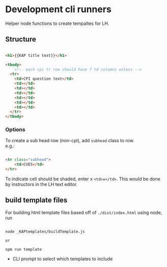 # Development cli runners

Helper node functions to create tempaltes for LH.

## Structure

```html

<h1>{{KAP title text}}</h1>

<tbody>
    <!-- each cpi tr row should have 7 td columns unless -->
  <tr>
    <td>CPI question text</td>
    <td></td>
    <td></td>
    <td></td>
    <td></td>
    <td></td>
    <td></td>
  </tr>
</tbody>
```

### Options

To create a sub head row (non-cpi), add `subhead` class to row.  
e.g.:

```html

<tr class="subhead">
    <td>CUES</td>
</tr>
```

To indicate cell should be shaded, enter x `<td>x</td>`.
This would be done by instructors in the LH text editor.

## build template files

For building html template files based off of `./dist/index.html` using node, run

```node

node _KAPtemplates/buildTemplate.js

or 

npm run template

```

- CLI prompt to select which templates to include
